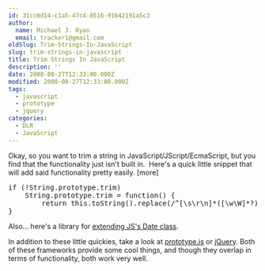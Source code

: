 ```yaml
---
id: 31cc6d14-c1a5-47c4-8516-91642191a5c3
author:
  name: Michael J. Ryan
  email: tracker1@gmail.com
oldSlug: Trim-Strings-In-JavaScript
slug: trim-strings-in-javascript
title: Trim Strings In JavaScript
description: ''
date: 2008-08-27T12:33:00.000Z
modified: 2008-08-27T12:33:00.000Z
tags:
  - javascript
  - prototype
  - jquery
categories:
  - DLR
  - JavaScript
---
```


<p>Okay, so you want to trim a string in JavaScript/JScript/EcmaScript, but you find that the functionality just isn&apos;t built in.&#xA0; Here&apos;s a quick little snippet that will add said functionality pretty easily. [more]</p>
<pre class="brush: js">if (!String.prototype.trim)
    String.prototype.trim = function() {
        return this.toString().replace(/^[\s\r\n]*([\w\W]*?)[\s\r\n]*$/, &quot;$1&quot;);
}
</pre>
<p>Also... here&apos;s a library for <a href="http://www.JavascriptToolbox.com/lib/date/" test="true">extending JS&apos;s Date class</a>.</p>
<p>In addition to these little quickies, take a look at <a href="http://www.prototypejs.org/" test="true">prototype.js</a> or <a href="http://jquery.com/" test="true">jQuery</a>.  Both of these frameworks provide some cool things, and though they overlap in terms of functionality, both work very well.</p>